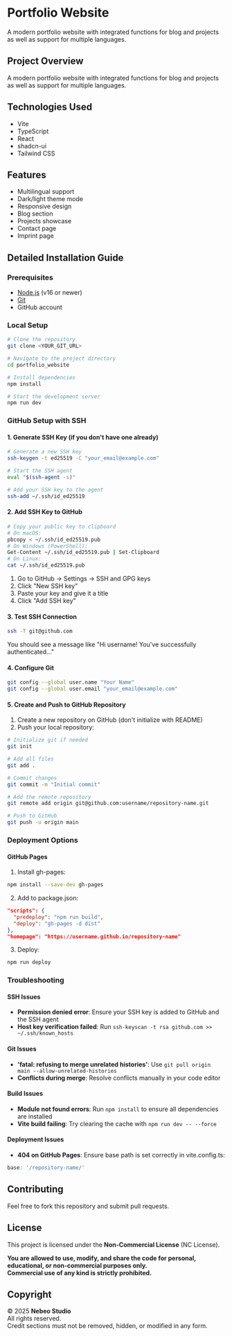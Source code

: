 # Portfolio Website
A modern portfolio website with integrated functions for blog and projects as well as support for multiple languages.

## Project Overview

A modern portfolio website with integrated functions for blog and projects as well as support for multiple languages.

## Technologies Used

- Vite
- TypeScript
- React
- shadcn-ui
- Tailwind CSS

## Features

- Multilingual support
- Dark/light theme mode
- Responsive design
- Blog section
- Projects showcase
- Contact page
- Imprint page

## Detailed Installation Guide

### Prerequisites

- [Node.js](https://nodejs.org/) (v16 or newer)
- [Git](https://git-scm.com/downloads)
- GitHub account

### Local Setup

```sh
# Clone the repository
git clone <YOUR_GIT_URL>

# Navigate to the project directory
cd portfolio_website

# Install dependencies
npm install

# Start the development server
npm run dev
```

### GitHub Setup with SSH

#### 1. Generate SSH Key (if you don't have one already)

```sh
# Generate a new SSH key
ssh-keygen -t ed25519 -C "your_email@example.com"

# Start the SSH agent
eval "$(ssh-agent -s)"

# Add your SSH key to the agent
ssh-add ~/.ssh/id_ed25519
```

#### 2. Add SSH Key to GitHub

```sh
# Copy your public key to clipboard
# On macOS:
pbcopy < ~/.ssh/id_ed25519.pub
# On Windows (PowerShell):
Get-Content ~/.ssh/id_ed25519.pub | Set-Clipboard
# On Linux:
cat ~/.ssh/id_ed25519.pub
```

1. Go to GitHub → Settings → SSH and GPG keys  
2. Click "New SSH key"  
3. Paste your key and give it a title  
4. Click "Add SSH key"

#### 3. Test SSH Connection

```sh
ssh -T git@github.com
```

You should see a message like "Hi username! You've successfully authenticated..."

#### 4. Configure Git

```sh
git config --global user.name "Your Name"
git config --global user.email "your_email@example.com"
```

#### 5. Create and Push to GitHub Repository

1. Create a new repository on GitHub (don't initialize with README)  
2. Push your local repository:

```sh
# Initialize git if needed
git init

# Add all files
git add .

# Commit changes
git commit -m "Initial commit"

# Add the remote repository
git remote add origin git@github.com:username/repository-name.git

# Push to GitHub
git push -u origin main
```

### Deployment Options

#### GitHub Pages

1. Install gh-pages:
```sh
npm install --save-dev gh-pages
```

2. Add to package.json:
```json
"scripts": {
  "predeploy": "npm run build",
  "deploy": "gh-pages -d dist"
},
"homepage": "https://username.github.io/repository-name"
```

3. Deploy:
```sh
npm run deploy
```

### Troubleshooting

#### SSH Issues

- **Permission denied error**: Ensure your SSH key is added to GitHub and the SSH agent  
- **Host key verification failed**: Run `ssh-keyscan -t rsa github.com >> ~/.ssh/known_hosts`

#### Git Issues

- **'fatal: refusing to merge unrelated histories'**: Use `git pull origin main --allow-unrelated-histories`  
- **Conflicts during merge**: Resolve conflicts manually in your code editor

#### Build Issues

- **Module not found errors**: Run `npm install` to ensure all dependencies are installed  
- **Vite build failing**: Try clearing the cache with `npm run dev -- --force`

#### Deployment Issues

- **404 on GitHub Pages**: Ensure base path is set correctly in vite.config.ts:
```js
base: '/repository-name/'
```

## Contributing

Feel free to fork this repository and submit pull requests.

## License

This project is licensed under the **Non-Commercial License** (NC License).

**You are allowed to use, modify, and share the code for personal, educational, or non-commercial purposes only.**  
**Commercial use of any kind is strictly prohibited.**

## Copyright

© 2025 **Nebeo Studio**  
All rights reserved.  
Credit sections must not be removed, hidden, or modified in any form.
